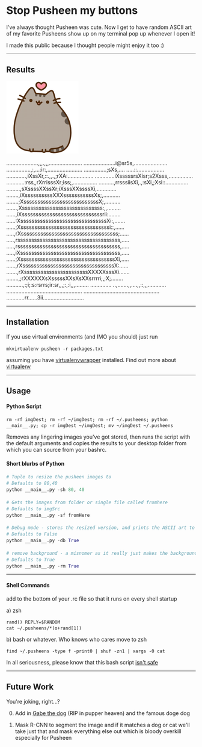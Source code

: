 # Stop Pusheen my buttons #

I've always thought Pusheen was cute. Now I get to have random ASCII art of my favorite Pusheens show up on my terminal pop up whenever I open it!

I made this public because I thought people might enjoy it too :)

-------------------------------------------------------------------------------

## Results

![Heart Pusheen](https://github.com/IanQS/pusheen_the_limit/blob/master/imgSrc/2.png)

.....................,,,.,,,......................
.....................i@sr5s,......................
................,:,...:ir:,.......................
...............;sXs,.... .....::..................
.............,iXssXr,::.,,.,;rXA:.................
.............iXsssssrsXisr;s2Xsss,................
............:rss,,rXrrisssXr;iss;,................
..........,rrsssiisXi,.,:sXi,;Xsi::...............
.........,sXssssXXssXr;iXsssXXssssXi,.............
........,iXssssssssssXXXsssssssssssXs;,...........
........;XsssssssssssssssssssssssssssX;,..........
.......,Xsssssssssssssssssssssssssssss:,,.........
......,iXsssssssssssssssssssssssssssssrii:........
......:XsssssssssssssssssssssssssssssssXi:,.......
......;Xssssssssssssssssssssssssssssssssi::,......
.....,rXsssssssssssssssssssssssssssssssssss;......
.....,rsssssssssssssssssssssssssssssssssssss,.....
.....,rsssssssssssssssssssssssssssssssssssss,.....
.....,iXssssssssssssssssssssssssssssssssssss,.....
......;XssssssssssssssssssssssssssssssssssXi,.....
......,rXsssssssssssssssssssssssssssssssssX:......
.......,rXsssssssssssssssssssssssXXXXXsssXi.......
........,;rXXXXXXsXsssssXXsXsXXsrrrri;,;X;........
...........,:;i;:s:rsrrs;ir:sr,,,;:,:i,,,.........
.............. ..,.......,,....,,::,,,............
..................................................
..................................................
............rr......3ii...........................



---

## Installation
If you use virtual environments (and IMO you should) just run

`mkvirtualenv pusheen -r packages.txt`

assuming you have [virtualenvwrapper](http://virtualenvwrapper.readthedocs.io/en/latest/command_ref.html) installed. Find out more about [virtualenv](https://virtualenv.pypa.io/en/stable/)


-------------------------------------------------------------------------------
## Usage

#### Python Script

```
rm -rf imgDest; rm -rf ~/imgDest; rm -rf ~/.pusheens; python __main__.py; cp -r imgDest ~/imgDest; mv ~/imgDest ~/.pusheens
```

Removes any lingering images you've got stored, then runs the script with the default arguments and copies the results to your desktop folder from which you can source from your bashrc.

#### Short blurbs of Python

```python
# Tuple to resize the pusheen images to
# Defaults to 80,40
python __main__.py -sh 80, 40

# Gets the images from folder or single file called fromhere
# Defaults to imgSrc
python __main__.py -sf fromHere

# Debug mode - stores the resized version, and prints the ASCII art to your terminal
# Defaults to False
python __main__.py -db True

# remove background - a misnomer as it really just makes the background 'sane' so that it outputs nicely on terminal
# Defaults to True
python __main__.py -rm True

```

---

#### Shell Commands

add to the bottom of your .rc file so that it runs on every shell startup

a) zsh

```
rand() REPLY=$RANDOM
cat ~/.pusheens/*(o+rand[1])
```


b) bash or whatever. Who knows who cares move to zsh


```
find ~/.pusheens -type f -print0 | shuf -zn1 | xargs -0 cat
```

In all seriousness, please know that this bash script [isn't safe](https://askubuntu.com/questions/849665/cat-a-random-file-in-terminal)

---

## Future Work

You're joking, right...?

0) Add in [Gabe the dog](https://www.youtube.com/watch?v=c--etqIJcow) (RIP in pupper heaven) and the famous doge dog

1) Mask R-CNN to segment the image and if it matches a dog or cat we'll take just that and mask everything else out which is bloody overkill especially for Pusheen
